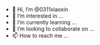 - 👋 Hi, I’m @0311xiaoxin
- 👀 I’m interested in ...
- 🌱 I’m currently learning ...
- 💞️ I’m looking to collaborate on ...
- 📫 How to reach me ...

<!---
0311xiaoxin/0311xiaoxin is a ✨ special ✨ repository because its `README.md` (this file) appears on your GitHub profile.
You can click the Preview link to take a look at your changes.
--->
